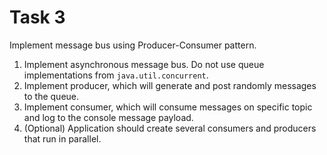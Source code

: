 # Task 3

Implement message bus using Producer-Consumer pattern.
1.	Implement asynchronous message bus. Do not use queue implementations from `java.util.concurrent`.
2.	Implement producer, which will generate and post randomly messages to the queue.
3.	Implement consumer, which will consume messages on specific topic and log to the console message payload.
4.	(Optional) Application should create several consumers and producers that run in parallel.
